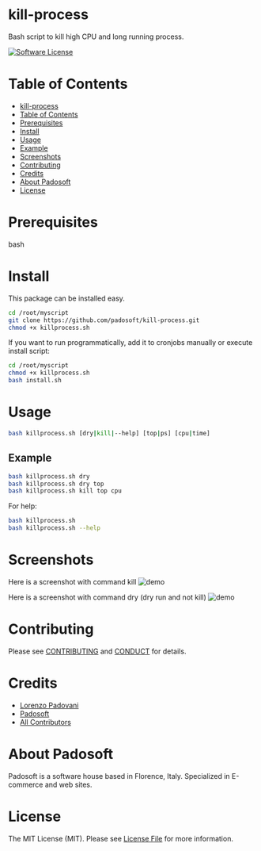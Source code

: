 
# kill-process
Bash script to kill high CPU and long running process. 

[![Software License][ico-license]](LICENSE.md)

Table of Contents
=================

  * [kill-process](#kill-process)
  * [Table of Contents](#table-of-contents)
  * [Prerequisites](#prerequisites)
  * [Install](#install)
  * [Usage](#usage)
  * [Example](#example)
  * [Screenshots](#screenshots)
  * [Contributing](#contributing)
  * [Credits](#credits)
  * [About Padosoft](#about-padosoft)
  * [License](#license)

# Prerequisites

bash

# Install

This package can be installed easy.

``` bash
cd /root/myscript
git clone https://github.com/padosoft/kill-process.git
chmod +x killprocess.sh
```

If you want to run programmatically, add it to cronjobs manually or execute install script:

``` bash
cd /root/myscript
chmod +x killprocess.sh
bash install.sh
```


# Usage
``` bash
bash killprocess.sh [dry|kill|--help] [top|ps] [cpu|time]
```

## Example
``` bash
bash killprocess.sh dry
bash killprocess.sh dry top
bash killprocess.sh kill top cpu
```
For help:
``` bash
bash killprocess.sh 
bash killprocess.sh --help
```

# Screenshots

Here is a screenshot with command kill
![demo](https://raw.githubusercontent.com/padosoft/kill-process/master/resources/img/screen1.png)

Here is a screenshot with command dry (dry run and not kill)
![demo](https://raw.githubusercontent.com/padosoft/kill-process/master/resources/img/screen2.png)

# Contributing

Please see [CONTRIBUTING](CONTRIBUTING.md) and [CONDUCT](CONDUCT.md) for details.


# Credits

- [Lorenzo Padovani](https://github.com/lopadova)
- [Padosoft](https://github.com/padosoft)
- [All Contributors](../../contributors)

# About Padosoft
Padosoft is a software house based in Florence, Italy. Specialized in E-commerce and web sites.

# License

The MIT License (MIT). Please see [License File](LICENSE.md) for more information.

[ico-license]: https://img.shields.io/badge/license-MIT-brightgreen.svg?style=flat-square
